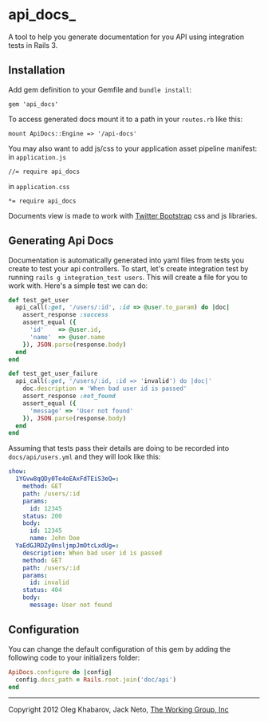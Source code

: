 # api_docs_
A tool to help you generate documentation for you API using integration tests in Rails 3.


## Installation
Add gem definition to your Gemfile and `bundle install`:
    
    gem 'api_docs'
    
To access generated docs mount it to a path in your `routes.rb` like this:

    mount ApiDocs::Engine => '/api-docs'
    
You may also want to add js/css to your application asset pipeline manifest:
in `application.js`

    //= require api_docs
    
in `application.css`
    
    *= require api_docs
    
Documents view is made to work with [Twitter Bootstrap](http://twitter.github.com/bootstrap) css and js libraries.

## Generating Api Docs
Documentation is automatically generated into yaml files from tests you create to test your api controllers. To start, let's create integration test by running `rails g integration_test users`. This will create a file for you to work with. Here's a simple test we can do:

``` ruby
def test_get_user
  api_call(:get, '/users/:id', :id => @user.to_param) do |doc|
    assert_response :success
    assert_equal ({
      'id'    => @user.id,
      'name'  => @user.name
    }), JSON.parse(response.body)
  end
end

def test_get_user_failure
  api_call(:get, '/users/:id, :id => 'invalid') do |doc|'
    doc.description = 'When bad user id is passed'
    assert_response :not_found
    assert_equal ({
      'message' => 'User not found'
    }), JSON.parse(response.body)
  end
end
```

Assuming that tests pass their details are doing to be recorded into `docs/api/users.yml` and they will look like this:

``` yaml
show:
  1YGvw8qQDy0Te4oEAxFdTEiS3eQ=:
    method: GET
    path: /users/:id
    params:
      id: 12345
    status: 200
    body:
      id: 12345
      name: John Doe
  YaEdGJRDZy0nsljmpJmOtcLxdUg=:
    description: When bad user id is passed
    method: GET
    path: /users/:id
    params:
      id: invalid
    status: 404
    body:
      message: User not found
```

## Configuration

You can change the default configuration of this gem by adding the following code to your initializers folder:

``` ruby
ApiDocs.configure do |config|
  config.docs_path = Rails.root.join('doc/api')
end
```

---

Copyright 2012 Oleg Khabarov, Jack Neto, [The Working Group, Inc](http://twg.ca)

